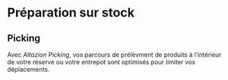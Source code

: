 # Préparation sur stock

## Picking

Avec _Altazion Picking_, vos parcours de prélèvment de produits à l'intérieur de votre réserve ou votre entrepot sont optimisés pour limiter vos déplacements.
